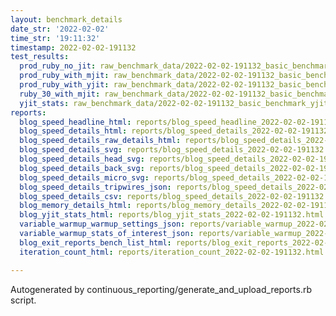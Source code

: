 ```yaml
---
layout: benchmark_details
date_str: '2022-02-02'
time_str: '19:11:32'
timestamp: 2022-02-02-191132
test_results:
  prod_ruby_no_jit: raw_benchmark_data/2022-02-02-191132_basic_benchmark_prod_ruby_no_jit.json
  prod_ruby_with_mjit: raw_benchmark_data/2022-02-02-191132_basic_benchmark_prod_ruby_with_mjit.json
  prod_ruby_with_yjit: raw_benchmark_data/2022-02-02-191132_basic_benchmark_prod_ruby_with_yjit.json
  ruby_30_with_mjit: raw_benchmark_data/2022-02-02-191132_basic_benchmark_ruby_30_with_mjit.json
  yjit_stats: raw_benchmark_data/2022-02-02-191132_basic_benchmark_yjit_stats.json
reports:
  blog_speed_headline_html: reports/blog_speed_headline_2022-02-02-191132.html
  blog_speed_details_html: reports/blog_speed_details_2022-02-02-191132.html
  blog_speed_details_raw_details_html: reports/blog_speed_details_2022-02-02-191132.raw_details.html
  blog_speed_details_svg: reports/blog_speed_details_2022-02-02-191132.svg
  blog_speed_details_head_svg: reports/blog_speed_details_2022-02-02-191132.head.svg
  blog_speed_details_back_svg: reports/blog_speed_details_2022-02-02-191132.back.svg
  blog_speed_details_micro_svg: reports/blog_speed_details_2022-02-02-191132.micro.svg
  blog_speed_details_tripwires_json: reports/blog_speed_details_2022-02-02-191132.tripwires.json
  blog_speed_details_csv: reports/blog_speed_details_2022-02-02-191132.csv
  blog_memory_details_html: reports/blog_memory_details_2022-02-02-191132.html
  blog_yjit_stats_html: reports/blog_yjit_stats_2022-02-02-191132.html
  variable_warmup_warmup_settings_json: reports/variable_warmup_2022-02-02-191132.warmup_settings.json
  variable_warmup_stats_of_interest_json: reports/variable_warmup_2022-02-02-191132.stats_of_interest.json
  blog_exit_reports_bench_list_html: reports/blog_exit_reports_2022-02-02-191132.bench_list.html
  iteration_count_html: reports/iteration_count_2022-02-02-191132.html

---
```

Autogenerated by continuous_reporting/generate_and_upload_reports.rb script.
